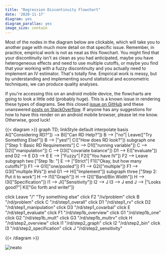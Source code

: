 ```yaml
---
title: "Regression Discontinuity Flowchart"
date: '2020-11-17'
diagram: yes
diagram_parallax: yes
image_size: contain
---
```


Most of the nodes in the diagram below are clickable, which will take you to another page with much more detail on that specific issue. Remember, in practice, empirical work is not as neat as this flowchart. You might find that your discontinuity isn't as clean as you had anticipated, maybe you have heterogeneous effects and need to use multiple cutoffs, or maybe you find that your working with a fuzzy discontinuity and you actually need to implement an IV estimator. That's totally fine.  Empirical work is messy, but by understanding and implementing sound statistical and econometric techniques, we can produce quality analyses. 


If you're accessing this on an android mobile device, the flowcharts are going to look a little odd (probably huge). This is a known issue in rendering these types of diagrams. See this closed [issue on GitHub](https://github.com/mermaid-js/mermaid/issues/816) and these unanswered [posts on StackOverflow](https://stackoverflow.com/search?q=%5Bmermaid%5D+chrome). If anyone has any suggestions for how to have this render on an android mobile browser, please let me know. Otherwise, good luck!


{{< diagram >}}
graph TD;
    linkStyle default interpolate basis
    A(["Considering RD?"]) --> B(["Can RD Help?"])
    B --> |"no"| Leave(["Try Something Else!"])
    B --> |"yes!"| C(["How does RD look?"])
    subgraph one ["Step 1: Basic RD Requirements"]
    C --> D1(["running variable"])
    C --> D2(["manipulation"])
    C --> D3(["covariate balance"])
    D1 --> E(["evaluate"])
    end
    D2 --> E
    D3 --> E
    E --> |"Fuzzy"| F2(["You have IV"])
    F2 --> Leave
    subgraph two ["Step 1b: "]
    E --> |"Strict"| F1(["Okay, but how many cutoffs?"])
    F1 --> G1(["one/pooled"])
    F1 --> G2(["multiple"])
    F1 --> G3(["multiple RVs"])
    end
    G1 --> H(["Implement"])
    subgraph three ["Step 2: Put it to work"]
    H --> I1(["Graph"])
    H --> I2(["Band/Bin Width"])
    H --> I3(["Specification"])
    I1 --> J(["Sensitivity"])
    I2 --> J
    I3 --> J
    end
    J --> |"Looks good?"| K(["Go forth and write!"])
    
   click Leave "/" "Try something else"
   click F2 "/iv/problem"
   click B "/rd/problem"
   click C "/rd/step1_overall"
   click D1 "/rd/step1_rv"
   click D2 "/rd/step1_manipulation"
   click D3 "/rd/step1_covarbal"
   click E "/rd/step1_evaluate"
   click F1 "/rd/step1b_overview"
   click G1 "/rd/step1b_one"
   click G2 "/rd/step1b_mult"
   click G3 "/rd/step1b_multrv"
   click H "/rd/step2_overview"
   click I1 "/rd/step2_graph"
   click I2 "/rd/step2_bin"
   click I3 "/rd/step2_specification"
   click J "/rd/step2_sensitivity"

{{< /diagram >}}

<img src="https://media.giphy.com/media/3oKIPuBx0SDOhdISAw/giphy.gif#center" alt="neato">

 

